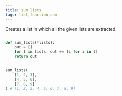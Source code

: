 ```yaml
---
title: sum_lists
tags: list,function,sum
---
```


Creates a list in which all the given lists are extracted.

```py

def sum_lists(*lists):
    out = []
    for l in lists: out += [i for i in l]
    return out
  
```

```py
sum_lists(
    [1, 2, 3],
    [4, 5, 6],
    [7, 8, 9]
) # [1, 2, 3, 4, 5, 6, 7, 8, 9]
```
